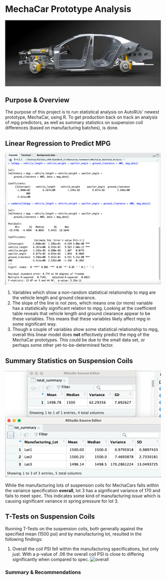 # MechaCar Prototype Analysis
![car_side_view](https://github.com/conorwhanson/MechaCar_Statistical_Analysis/blob/main/resources/car_exploded_view.png)

## Purpose & Overview
The purpose of this project is to run statistical analysis on AutoRUs' newest prototype, MechaCar, using R. To get production back on track an analysis of mpg predictors, as well as summary statistics on suspension coil differences (based on manufacturing batches), is done.

## Linear Regression to Predict MPG

![mpg_linear_regression](https://github.com/conorwhanson/MechaCar_Statistical_Analysis/blob/main/resources/mpg_linear_regr.png)

1. Variables which show a non-random statistical relationship to mpg are the vehicle length and ground clearance. 
2. The slope of the line is not zero, which means one (or more) variable has a statistically significant relation to mpg. Looking at the coefficient table reveals that vehicle length and ground clearance appear to be these variables. This means that these variables likely affect mpg in some significant way.
3. Though a couple of variables show some statistical relationship to mpg, overall this linear model does **not** effectively predict the mpg of the MechaCar prototypes. This could be due to the small data set, or perhaps some other yet-to-be-determined factor.

## Summary Statistics on Suspension Coils

![coil_summaries](https://github.com/conorwhanson/MechaCar_Statistical_Analysis/blob/main/resources/coil_summaries.png)

While the manufacturing lots of suspension coils for MechaCars falls within the variance specification **overall**, lot 3 has a significant variance of 170 and fails to meet spec. This indicates some kind of manufacturing issue which is causing significant variance in spring pressure for lot 3. 

## T-Tests on Suspension Coils
Running T-Tests on the suspension coils, both generally against the specified mean (1500 psi) and by manufacturing lot, resulted in the following findings:
1. Overall the coil PSI fell within the manufacturing specifications, but only just. With a p-value of .06 the overall coil PSI is close to differing significantly when compared to spec.
![overall]()

### Summary & Recommendations

